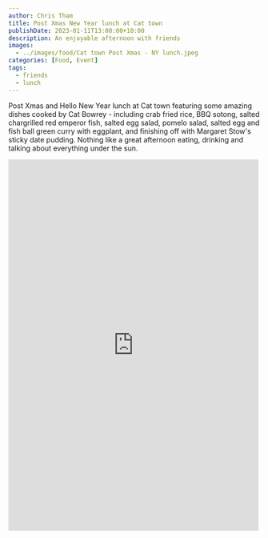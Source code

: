 ```yaml
---
author: Chris Tham
title: Post Xmas New Year lunch at Cat town
publishDate: 2023-01-11T13:00:00+10:00
description: An enjoyable afternoon with friends
images:
  - ../images/food/Cat town Post Xmas - NY lunch.jpeg
categories: [Food, Event]
tags:
  - friends
  - lunch
---
```


Post Xmas and Hello New Year lunch at Cat town featuring some amazing dishes cooked by Cat Bowrey - including crab fried rice, BBQ sotong, salted chargrilled red emperor fish, salted egg salad, pomelo salad, salted egg and fish ball green curry with eggplant, and finishing off with Margaret Stow's sticky date pudding. Nothing like a great afternoon eating, drinking and talking about everything under the sun.

<iframe src="https://www.facebook.com/plugins/post.php?href=https%3A%2F%2Fwww.facebook.com%2Fchris1.tham%2Fposts%2Fpfbid02s7bywGqqoD8YN5CHKJ9pAr2ZCd5PqPSDZpwxVTmapQFg6iBymAJzTbbU7Drb5CYXl&show_text=true&width=500" width="500" height="742" style="border:none;overflow:hidden" scrolling="no" frameborder="0" allowfullscreen="true" allow="autoplay; clipboard-write; encrypted-media; picture-in-picture; web-share"></iframe>
